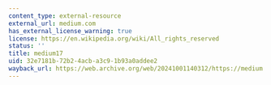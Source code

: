 ```yaml
---
content_type: external-resource
external_url: medium.com
has_external_license_warning: true
license: https://en.wikipedia.org/wiki/All_rights_reserved
status: ''
title: medium17
uid: 32e7181b-72b2-4acb-a3c9-1b93a0addee2
wayback_url: https://web.archive.org/web/20241001140312/https://medium.com/
---
```

